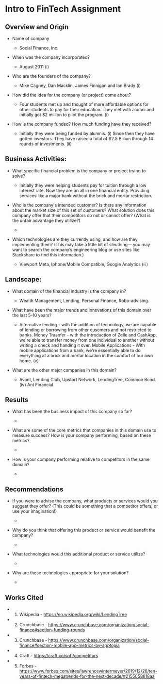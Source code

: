 # Intro to FinTech Assignment

## Overview and Origin

* Name of company

  * Social Finance, Inc.

* When was the company incorporated?

  * August 2011 (i)

* Who are the founders of the company?

  * Mike Cagney, Dan Macklin, James Finnigan and Ian Brady (i)

* How did the idea for the company (or project) come about? 

  * Four students met up and thought of more affordable options for other students to pay for their education. They met with alumni and initially got $2 million to pilot the program. (i)

* How is the company funded? How much funding have they received?

  * Initially they were being funded by alumnis. (i) Since then they have gotten investors. They have raised a total of $2.5 Billion through 14 rounds of investments. (ii)


## Business Activities:

* What specific financial problem is the company or project trying to solve?

  * Initially they were helping students pay for tuition through a low interest rate. Now they are an all in one financial entity. Providing services like a major bank without the brick and mortar restriction. 

* Who is the company's intended customer?  Is there any information about the market size of this set of customers?
What solution does this company offer that their competitors do not or cannot offer? (What is the unfair advantage they utilize?)

  * 

* Which technologies are they currently using, and how are they implementing them? (This may take a little bit of sleuthing–– you may want to search the company’s engineering blog or use sites like Stackshare to find this information.)

  * Viewport Meta, Iphone/Mobile Compatible, Google Analytics (iii)


## Landscape:

* What domain of the financial industry is the company in?
 
  * Wealth Management, Lending, Personal Finance, Robo-advising.

* What have been the major trends and innovations of this domain over the last 5-10 years?

  * Alternative lending - with the addition of technology, we are capable of lending or borrowing from other cusomers and not restricted to banks. Money Trasnfer - with the introduction of Zelle and CashApp, we're able to transfer money from one individual to another without writing a check and handing it over. Mobile Applications - With mobile applications from a bank, we're essentially able to do everything at a brick and mortar location in the comfort of our own home. (v)

* What are the other major companies in this domain?

  * Avant, Lending Club, Upstart Network, LendingTree, Common Bond.(iv) Ant Financial


## Results

* What has been the business impact of this company so far?

  * 

* What are some of the core metrics that companies in this domain use to measure success? How is your company performing, based on these metrics?

  * 

* How is your company performing relative to competitors in the same domain?

  * 


## Recommendations

* If you were to advise the company, what products or services would you suggest they offer? (This could be something that a competitor offers, or use your imagination!)

  * 

* Why do you think that offering this product or service would benefit the company?

  * 

* What technologies would this additional product or service utilize?

  * 

* Why are these technologies appropriate for your solution?

  * 


## Works Cited
* 1. Wikipedia - https://en.wikipedia.org/wiki/LendingTree
* 2. Crunchbase - https://www.crunchbase.com/organization/social-finance#section-funding-rounds
* 3. Crunchbase - https://www.crunchbase.com/organization/social-finance#section-mobile-app-metrics-by-apptopia
* 4. Craft - https://craft.co/sofi/competitors
* 5. Forbes - https://www.forbes.com/sites/lawrencewintermeyer/2019/12/26/ten-years-of-fintech-megatrends-for-the-next-decade/#2155058818aa

